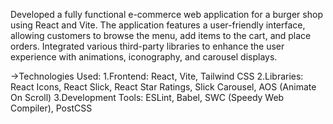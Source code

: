  Developed a fully functional e-commerce web application for a burger shop using React and Vite. The application features a user-friendly interface, allowing customers to browse the menu, add items to the cart, and place orders. Integrated various third-party libraries to enhance the user experience with animations, iconography, and carousel displays.

->Technologies Used:
1.Frontend: React, Vite, Tailwind CSS
2.Libraries: React Icons, React Slick, React 
  Star Ratings, Slick Carousel, AOS (Animate On Scroll)
3.Development Tools: ESLint, Babel, SWC 
  (Speedy Web Compiler), PostCSS